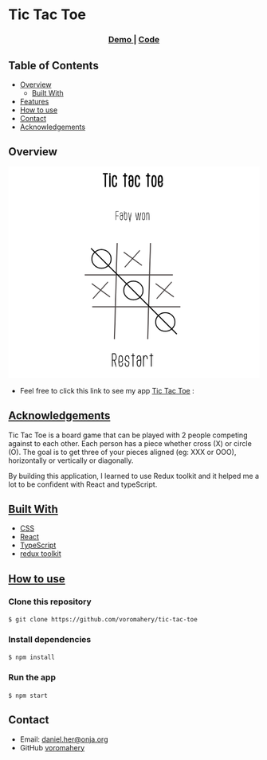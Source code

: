 # Tic Tac Toe

<div align="center">
  <h3>
    <a href="https://tic-tac-toe-daniel.netlify.app/">
      Demo
    </a>
    <span> | </span>
    <a href="https://github.com/voromahery/tic-tac-toe">
      Code
    </a>
  </h3>
</div>

<!-- TABLE OF CONTENTS -->

## Table of Contents

- [Overview](#overview)
  - [Built With](#built-with)
- [Features](#features)
- [How to use](#how-to-use)
- [Contact](#contact)
- [Acknowledgements](#acknowledgements)

<!-- OVERVIEW -->

## Overview

![tictactoe-screenshot](./tic-tac-toe.png)

- Feel free to click this link to see my app [Tic Tac Toe](https://tic-tac-toe-daniel.netlify.app/) :

## [Acknowledgements](#acknowledgements)

Tic Tac Toe is a board game that can be played with 2 people competing against to each other. Each person has a piece whether cross (X) or circle (O). The goal is to get three of your pieces aligned (eg: XXX or OOO), horizontally or vertically or diagonally.

By building this application, I learned to use Redux toolkit and it helped me a lot to be confident with React and typeScript.

## [Built With](#built-with)

- [CSS](https://developer.mozilla.org/en-US/docs/Web/CSS)
- [React](https://reactjs.org/)
- [TypeScript](https://www.typescriptlang.org/)
- [redux toolkit](https://redux-toolkit.js.org/)

## [How to use](#how-to-use)

### Clone this repository

`$ git clone https://github.com/voromahery/tic-tac-toe`

### Install dependencies

`$ npm install`

### Run the app

`$ npm start`

## Contact

- Email: daniel.her@onja.org
- GitHub [voromahery](https://github.com/voromahery)
